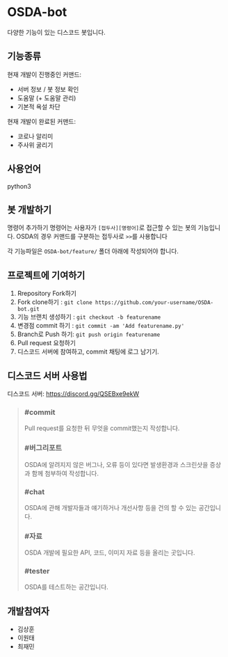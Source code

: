 # OSDA-bot
다양한 기능이 있는 디스코드 봇입니다.

## 기능종류
현재 개발이 진행중인 커맨드:
- 서버 정보 / 봇 정보 확인
- 도움말 (+ 도움말 관리)
- 기본적 욕설 차단

현재 개발이 완료된 커맨드:
- 코로나 알리미
- 주사위 굴리기

## 사용언어
python3

## 봇 개발하기
명령어 추가하기
명령어는 사용자가 `[접두사][명령어]`로 접근할 수 있는 봇의 기능입니다.
OSDA의 경우 커맨드를 구분하는 접두사로 `>>`를 사용합니다

각 기능파일은 `OSDA-bot/feature/` 폴더 아래에 작성되어야 합니다.

## 프로젝트에 기여하기
1. Rrepository Fork하기
2. Fork clone하기 : `git clone https://github.com/your-username/OSDA-bot.git`
3. 기능 브랜치 생성하기 : `git checkout -b featurename`
4. 변경점 commit 하기 : `git commit -am 'Add featurename.py'`
5. Branch로 Push 하기: `git push origin featurename`
6. Pull request 요청하기
7. 디스코드 서버에 참여하고, commit 채팅에 로그 남기기.

## 디스코드 서버 사용법
디스코드 서버: https://discord.gg/QSEBxe9ekW
> ### #commit
> Pull request를 요청한 뒤 무엇을 commit했는지 작성합니다.
> ### #버그리포트
> OSDA에 알려지지 않은 버그나, 오류 등이 있다면 발생환경과 스크린샷을 증상과 함께 첨부하여 작성합니다.
> ### #chat
> OSDA에 관해 개발자들과 얘기하거나 개선사항 등을 건의 할 수 있는 공간입니다.
> ### #자료
> OSDA 개발에 필요한 API, 코드, 이미지 자료 등을 올리는 곳입니다.
> ### #tester
> OSDA를 테스트하는 공간입니다.

## 개발참여자
- 김상훈
- 이원태
- 최재민
